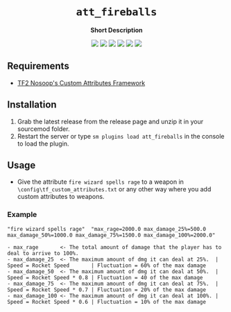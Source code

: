 <div align="center">
  <h1><code>att_fireballs</code></h1>
  <p>
    <strong>Short Description</strong>
  </p>
  <p style="margin-bottom: 0.5ex;">
    <img
        src="https://img.shields.io/github/downloads/zabaniya001/att_fireballs/total"
    />
    <img
        src="https://img.shields.io/github/last-commit/zabaniya001/att_fireballs"
    />
    <img
        src="https://img.shields.io/github/issues/zabaniya001/att_fireballs"
    />
    <img
        src="https://img.shields.io/github/issues-closed/zabaniya001/att_fireballs"
    />
    <img
        src="https://img.shields.io/github/repo-size/zabaniya001/att_fireballs"
    />
    <img
        src="https://img.shields.io/github/workflow/status/zabaniya001/att_fireballs/Compile%20and%20release"
    />
  </p>
</div>


## Requirements ##
- [TF2 Nosoop's Custom Attributes Framework](https://github.com/nosoop/SM-TFCustAttr)

## Installation ##
1. Grab the latest release from the release page and unzip it in your sourcemod folder.
2. Restart the server or type `sm plugins load att_fireballs` in the console to load the plugin.


## Usage ##
- Give the attribute `fire wizard spells rage` to a weapon in `\config\tf_custom_attributes.txt` or any other way where you add custom attributes to weapons.


### Example

`"fire wizard spells rage"	"max_rage=2000.0 max_damage_25%=500.0 max_damage_50%=1000.0 max_damage_75%=1500.0 max_damage_100%=2000.0"`

```
- max_rage       <- The total amount of damage that the player has to deal to arrive to 100%.
- max_damage_25  <- The maximum amount of dmg it can deal at 25%.  | Speed = Rocket Speed       | Fluctuation = 60% of the max damage
- max_damage_50  <- The maximum amount of dmg it can deal at 50%.  | Speed = Rocket Speed * 0.8 | Fluctuation = 40 of the max damage
- max_damage_75  <- The maximum amount of dmg it can deal at 75%.  | Speed = Rocket Speed * 0.7 | Fluctuation = 20% of the max damage
- max_damage_100 <- The maximum amount of dmg it can deal at 100%. | Speed = Rocket Speed * 0.6 | Fluctuation = 10% of the max damage
```